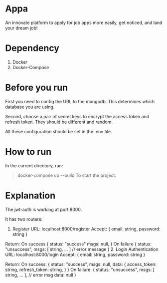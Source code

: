 # Appa
An innovate platform to apply for job apps more easily, get noticed, and land your dream job!

# Dependency
1. Docker
2. Docker-Compose

# Before you run
First you need to config the URL to the mongodb. This determines which database you are using.

Second, choose a pair of secret keys to encrypt the access token and refresh token. They should be different and random.

All these configuration should be set in the .env file.
# How to run
In the current directory, run:
> docker-compose up --build
To start the project.

# Explanation
The jwt-auth is working at port 8000.

It has two routers:

1. Register
URL: localhost:8000/register
Accept:
{
    email: string,
    password: string
}

Return:
On success
{
    status: "success"
    msgs: null,
}
On failure
{
    status: "unsuccess",
    msgs: [ string, ... ] // error message
}
2. Login Authentication
URL: localhost:8000/login
Accept:
{
    email: string,
    password: string
}

Return:
On success:
{
    status: "success",
    msgs: null,
    data: {
        access_token: string,
        refresh_token: string,
    }
}
On failure:
{
    status: "unsuccess",
    msgs: [ string, ... ], // error msg
    data: null
}